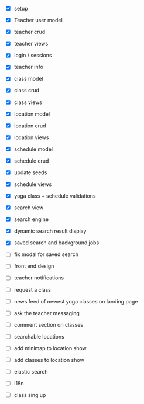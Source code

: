- [x] setup
- [x] Teacher user model
- [x] teacher crud
- [x] teacher views
- [x] login / sessions
- [x] teacher info
- [x] class model
- [x] class crud
- [x] class views
- [x] location model
- [x] location crud
- [x] location views
- [x] schedule model
- [x] schedule crud
- [x] update seeds
- [X] schedule views
- [x] yoga class  + schedule validations
- [x] search view
- [x] search engine 
- [x] dynamic search result display
- [x] saved search and background jobs
- [ ] fix modal for saved search
- [ ] front end design
  
- [ ] teacher notifications
- [ ] request a class
- [ ] news feed of newest yoga classes on landing page

- [ ] ask the teacher messaging

- [ ] comment section on classes
- [ ] searchable locations 
- [ ] add minimap to location show
- [ ] add classes to location show
  
- [ ] elastic search
- [ ] i18n
- [ ] class sing up
